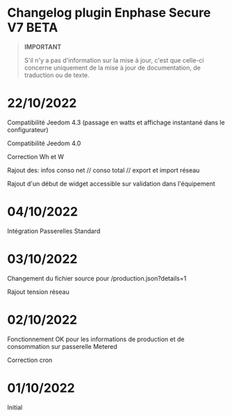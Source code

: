 # Changelog plugin Enphase Secure V7 BETA

>**IMPORTANT**
>
>S'il n'y a pas d'information sur la mise à jour, c'est que celle-ci concerne uniquement de la mise à jour de documentation, de traduction ou de texte.

# 22/10/2022
Compatibilité Jeedom 4.3 (passage en watts et affichage instantané dans le configurateur)

Compatibilité Jeedom 4.0

Correction Wh et W

Rajout des: infos conso net // conso total // export et import réseau

Rajout d'un début de widget accessible sur validation dans l'équipement

# 04/10/2022
Intégration Passerelles Standard

# 03/10/2022
Changement du fichier source pour /production.json?details=1

Rajout tension réseau

# 02/10/2022
Fonctionnement OK pour les informations de production et de consommation sur passerelle Metered

Correction cron

# 01/10/2022
Initial

